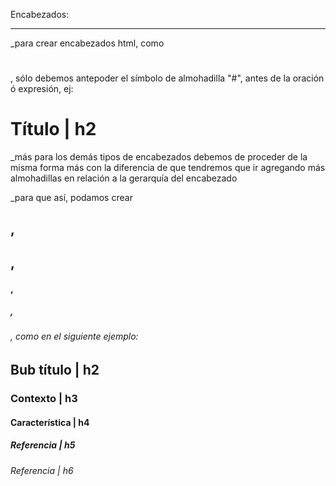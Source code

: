 
Encabezados:
____________

_para crear encabezados html, como <h1></h1>, sólo debemos antepoder el símbolo de almohadilla "#", antes de la oración ó expresión, ej:

# Título | h2


_más para los demás tipos de encabezados debemos de proceder de la misma forma más con la diferencia de que tendremos que ir agregando más almohadillas en relación a la gerarquía del encabezado

_para que así, podamos crear <h2>,<h2>,<h4>,<h5>,<h6>, como en el siguiente ejemplo:


## Bub título | h2

### Contexto | h3

#### Característica | h4

##### Referencia | h5

###### Referencia | h6

